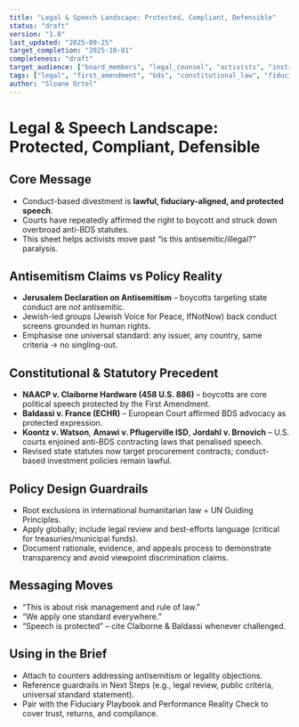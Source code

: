 ```yaml
---
title: "Legal & Speech Landscape: Protected, Compliant, Defensible"
status: "draft"
version: "1.0"
last_updated: "2025-09-25"
target_completion: "2025-10-01"
completeness: "draft"
target_audience: ["board_members", "legal_counsel", "activists", "institutional_investors"]
tags: ["legal", "first_amendment", "bds", "constitutional_law", "fiduciary"]
author: "Sloane Ortel"
---
```


# Legal & Speech Landscape: Protected, Compliant, Defensible

## Core Message

- Conduct-based divestment is **lawful, fiduciary-aligned, and protected speech**.
- Courts have repeatedly affirmed the right to boycott and struck down overbroad anti-BDS statutes.
- This sheet helps activists move past “is this antisemitic/illegal?” paralysis.

## Antisemitism Claims vs Policy Reality

- **Jerusalem Declaration on Antisemitism** – boycotts targeting state conduct are *not* antisemitic.
- Jewish-led groups (Jewish Voice for Peace, IfNotNow) back conduct screens grounded in human rights.
- Emphasise one universal standard: any issuer, any country, same criteria → no singling-out.

## Constitutional & Statutory Precedent

- **NAACP v. Claiborne Hardware (458 U.S. 886)** – boycotts are core political speech protected by the First Amendment.
- **Baldassi v. France (ECHR)** – European Court affirmed BDS advocacy as protected expression.
- **Koontz v. Watson**, **Amawi v. Pflugerville ISD**, **Jordahl v. Brnovich** – U.S. courts enjoined anti-BDS contracting laws that penalised speech.
- Revised state statutes now target procurement contracts; conduct-based investment policies remain lawful.

## Policy Design Guardrails

- Root exclusions in international humanitarian law + UN Guiding Principles.
- Apply globally; include legal review and best-efforts language (critical for treasuries/municipal funds).
- Document rationale, evidence, and appeals process to demonstrate transparency and avoid viewpoint discrimination claims.

## Messaging Moves

- “This is about risk management and rule of law.”
- “We apply one standard everywhere.”
- “Speech is protected” – cite Claiborne & Baldassi whenever challenged.

## Using in the Brief

- Attach to counters addressing antisemitism or legality objections.
- Reference guardrails in Next Steps (e.g., legal review, public criteria, universal standard statement).
- Pair with the Fiduciary Playbook and Performance Reality Check to cover trust, returns, and compliance.
